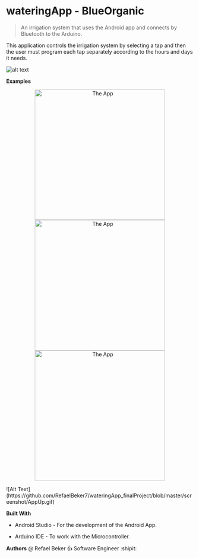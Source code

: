 # wateringApp - BlueOrganic


> An irrigation system that uses the Android app and connects by Bluetooth to the Arduino.

This application controls the irrigation system by selecting a tap and then the user must program each tap separately according to the hours and days it needs.

![alt text](https://github.com/RefaelBeker7/wateringApp_finalProject/blob/master/screenshot/App_Arduino.jpeg)

**Examples**

<p align="center">
  <img src="https://github.com/RefaelBeker7/wateringApp_finalProject/blob/master/screenshot/App1.jpeg" width="350" title="The App">
  <img src="https://github.com/RefaelBeker7/wateringApp_finalProject/blob/master/screenshot/AppUp.gif" width="350" title="The App">
  <img src="https://github.com/RefaelBeker7/wateringApp_finalProject/blob/master/screenshot/App2.gif" width="350" title="The App">
</p>
![Alt Text](https://github.com/RefaelBeker7/wateringApp_finalProject/blob/master/screenshot/AppUp.gif)


**Built With**

- Android Studio - For the development of the Android App.

- Arduino IDE - To work with the Microcontroller.

**Authors**
@ Refael Beker :+1: Software Engineer :shipit:

